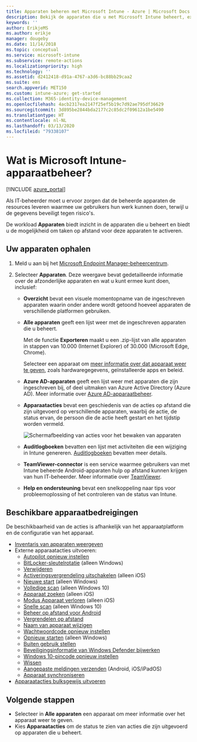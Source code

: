 ```yaml
---
title: Apparaten beheren met Microsoft Intune - Azure | Microsoft Docs
description: Bekijk de apparaten die u met Microsoft Intune beheert, exporteer een lijst met apparaten naar de CSV-indeling, bekijk apparaten die zijn gekoppeld aan Azure Active Directory, bekijk een wijzigingenlogboek van acties op het apparaat, gebruik TeamViewer-Connector waarmee IT-beheerders op afstand problemen met Android-apparaten kunnen oplossen en bekijk alle acties die u op uw apparaten kunt uitvoeren.
keywords: ''
author: ErikjeMS
ms.author: erikje
manager: dougeby
ms.date: 11/14/2018
ms.topic: conceptual
ms.service: microsoft-intune
ms.subservice: remote-actions
ms.localizationpriority: high
ms.technology: ''
ms.assetid: d2412418-d91a-4767-a3d6-bc88bb29caa2
ms.suite: ems
search.appverid: MET150
ms.custom: intune-azure; get-started
ms.collection: M365-identity-device-management
ms.openlocfilehash: 4acb2317ea2147f25ef5b19c7d92ae795df36629
ms.sourcegitcommit: 3d895be2844bda2177c2c85dc2f09612a1be5490
ms.translationtype: HT
ms.contentlocale: nl-NL
ms.lasthandoff: 03/13/2020
ms.locfileid: "79338107"
---
```

# <a name="what-is-microsoft-intune-device-management"></a>Wat is Microsoft Intune-apparaatbeheer?

[!INCLUDE [azure_portal](../includes/azure_portal.md)]

Als IT-beheerder moet u ervoor zorgen dat de beheerde apparaten de resources leveren waarmee uw gebruikers hun werk kunnen doen, terwijl u de gegevens beveiligt tegen risico's.

De workload **Apparaten** biedt inzicht in de apparaten die u beheert en biedt u de mogelijkheid om taken op afstand voor deze apparaten te activeren.

## <a name="get-to-your-devices"></a>Uw apparaten ophalen

1. Meld u aan bij het [Microsoft Endpoint Manager-beheercentrum](https://go.microsoft.com/fwlink/?linkid=2109431).
3. Selecteer **Apparaten**. Deze weergave bevat gedetailleerde informatie over de afzonderlijke apparaten en wat u kunt ermee kunt doen, inclusief:

   - **Overzicht** bevat een visuele momentopname van de ingeschreven apparaten waarin onder andere wordt getoond hoeveel apparaten de verschillende platformen gebruiken.
   - **Alle apparaten** geeft een lijst weer met de ingeschreven apparaten die u beheert.

     Met de functie **Exporteren** maakt u een .zip-lijst van alle apparaten in stappen van 10.000 (Internet Explorer) of 30.000 (Microsoft Edge, Chrome).

     Selecteer een apparaat om [meer informatie over dat apparaat weer te geven](device-inventory.md), zoals hardwaregegevens, geïnstalleerde apps en beleid.

   - **Azure AD-apparaten** geeft een lijst weer met apparaten die zijn ingeschreven bij, of deel uitmaken van Azure Active Directory (Azure AD). Meer informatie over [Azure AD-apparaatbeheer](https://docs.microsoft.com/azure/active-directory/device-management-introduction).
   - **Apparaatacties** bevat een geschiedenis van de acties op afstand die zijn uitgevoerd op verschillende apparaten, waarbij de actie, de status ervan, de persoon die de actie heeft gestart en het tijdstip worden vermeld.

     ![Schermafbeelding van acties voor het bewaken van apparaten](./media/device-management/monitor-device-actions.png)

   - **Auditlogboeken** bevatten een lijst met activiteiten die een wijziging in Intune genereren. [Auditlogboeken](../fundamentals/monitor-audit-logs.md) bevatten meer details.
   - **TeamViewer-connector** is een service waarmee gebruikers van met Intune beheerde Android-apparaten hulp op afstand kunnen krijgen van hun IT-beheerder. Meer informatie over [TeamViewer](teamviewer-support.md).
   - **Help en ondersteuning** bevat een snelkoppeling naar tips voor probleemoplossing of het controleren van de status van Intune.

## <a name="available-device-actions"></a>Beschikbare apparaatbedreigingen
De beschikbaarheid van de acties is afhankelijk van het apparaatplatform en de configuratie van het apparaat.

- [Inventaris van apparaten weergeven](device-inventory.md)
- Externe apparaatacties uitvoeren:
  - [Autopilot opnieuw instellen](https://docs.microsoft.com/windows/deployment/windows-autopilot/windows-autopilot-reset#reset-devices-with-remote-windows-autopilot-reset)
  - [BitLocker-sleutelrotatie](../protect/encrypt-devices.md#rotate-bitlocker-recovery-keys) (alleen Windows)
  - [Verwijderen](devices-wipe.md#delete-devices-from-the-intune-portal)
  - [Activeringsvergrendeling uitschakelen](device-activation-lock-disable.md) (alleen iOS)
  - [Nieuwe start](device-fresh-start.md) (alleen Windows)
  - [Volledige scan](../configuration/device-restrictions-windows-10.md#microsoft-defender-antivirus) (alleen Windows 10)
  - [Apparaat zoeken](device-locate.md) (alleen iOS)
  - [Modus Apparaat verloren](device-lost-mode.md) (alleen iOS)
  - [Snelle scan](../configuration/device-restrictions-windows-10.md#microsoft-defender-antivirus) (alleen Windows 10)
  - [Beheer op afstand voor Android](teamviewer-support.md)
  - [Vergrendelen op afstand](device-remote-lock.md)
  - [Naam van apparaat wijzigen](device-rename.md)
  - [Wachtwoordcode opnieuw instellen](device-passcode-reset.md)
  - [Opnieuw starten](device-restart.md) (alleen Windows)
  - [Buiten gebruik stellen](devices-wipe.md#retire)
  - [Beveiligingsinformatie van Windows Defender bijwerken](https://docs.microsoft.com/windows/security/threat-protection/windows-defender-antivirus/manage-protection-updates-windows-defender-antivirus)
  - [Windows 10-pincode opnieuw instellen](device-windows-pin-reset.md)
  - [Wissen](devices-wipe.md#wipe)
  - [Aangepaste meldingen verzenden](custom-notifications.md#send-a-custom-notification-to-a-single-device) (Android, iOS/iPadOS)
  - [Apparaat synchroniseren](device-sync.md)
- [Apparaatacties bulksgewijs uitvoeren](bulk-device-actions.md)

## <a name="next-steps"></a>Volgende stappen

- Selecteer in **Alle apparaten** een apparaat om meer informatie over het apparaat weer te geven.
- Kies **Apparaatacties** om de status te zien van acties die zijn uitgevoerd op apparaten die u beheert.
